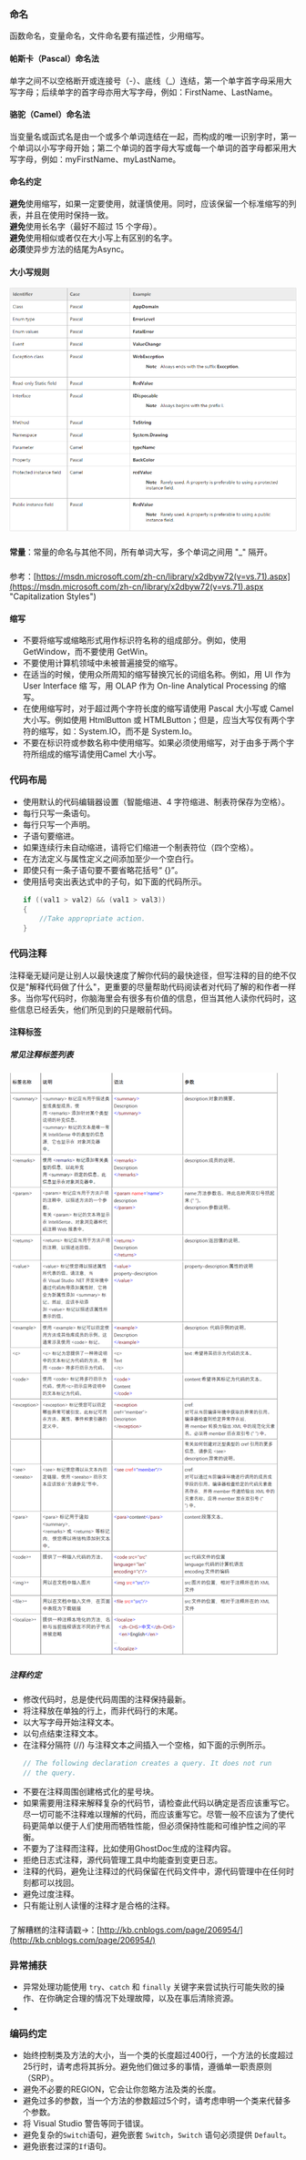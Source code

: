 ### 命名
函数命名，变量命名，文件命名要有描述性，少用缩写。
#### 帕斯卡（Pascal）命名法
单字之间不以空格断开或连接号（-）、底线（_）连结，第一个单字首字母采用大写字母；后续单字的首字母亦用大写字母，例如：FirstName、LastName。
#### 骆驼（Camel）命名法
当变量名或函式名是由一个或多个单词连结在一起，而构成的唯一识别字时，第一个单词以小写字母开始；第二个单词的首字母大写或每一个单词的首字母都采用大写字母，例如：myFirstName、myLastName。
#### 命名约定
**避免**使用缩写，如果一定要使用，就谨慎使用。同时，应该保留一个标准缩写的列表，并且在使用时保持一致。  
**避免**使用长名字（最好不超过 15 个字母）。  
**避免**使用相似或者仅在大小写上有区别的名字。  
**必须**使异步方法的结尾为Async。
#### 大小写规则
![体系结构](images/name.png)  
###
**常量**：常量的命名与其他不同，所有单词大写，多个单词之间用 "_" 隔开。  
###
参考：[https://msdn.microsoft.com/zh-cn/library/x2dbyw72(v=vs.71).aspx](https://msdn.microsoft.com/zh-cn/library/x2dbyw72(v=vs.71).aspx "Capitalization Styles")  

#### 缩写
- 不要将缩写或缩略形式用作标识符名称的组成部分。例如，使用 GetWindow，而不要使用 GetWin。  
- 不要使用计算机领域中未被普遍接受的缩写。
- 在适当的时候，使用众所周知的缩写替换冗长的词组名称。例如，用 UI 作为 User Interface 缩 写，用 OLAP 作为 On-line Analytical Processing 的缩写。
- 在使用缩写时，对于超过两个字符长度的缩写请使用 Pascal 大小写或 Camel 大小写。例如使用 HtmlButton 或 HTMLButton；但是，应当大写仅有两个字符的缩写，如：System.IO，而不是 System.Io。
- 不要在标识符或参数名称中使用缩写。如果必须使用缩写，对于由多于两个字符所组成的缩写请使用Camel 大小写。
### 代码布局
- 使用默认的代码编辑器设置（智能缩进、4 字符缩进、制表符保存为空格）。
- 每行只写一条语句。
- 每行只写一个声明。
- 子语句要缩进。
- 如果连续行未自动缩进，请将它们缩进一个制表符位（四个空格）。
- 在方法定义与属性定义之间添加至少一个空白行。
- 即使只有一条子语句要不要省略花括号“ {}”。
- 使用括号突出表达式中的子句，如下面的代码所示。  
	```cs
    if ((val1 > val2) && (val1 > val3))
    {
    	//Take appropriate action.
    }
	```
### 代码注释
注释毫无疑问是让别人以最快速度了解你代码的最快途径，但写注释的目的绝不仅仅是"解释代码做了什么"，更重要的尽量帮助代码阅读者对代码了解的和作者一样多。当你写代码时，你脑海里会有很多有价值的信息，但当其他人读你代码时，这些信息已经丢失，他们所见到的只是眼前代码。
#### 注释标签
##### 常见注释标签列表
![体系结构](images/annotations.png)  
##### 注释约定
- 修改代码时，总是使代码周围的注释保持最新。
- 将注释放在单独的行上，而非代码行的末尾。
- 以大写字母开始注释文本。
- 以句点结束注释文本。
- 在注释分隔符 (//) 与注释文本之间插入一个空格，如下面的示例所示。
	```cs
    // The following declaration creates a query. It does not run
    // the query.
	```
- 不要在注释周围创建格式化的星号块。
- 如果需要用注释来解释复杂的代码节，请检查此代码以确定是否应该重写它。尽一切可能不注释难以理解的代码，而应该重写它。尽管一般不应该为了使代码更简单以便于人们使用而牺牲性能，但必须保持性能和可维护性之间的平衡。
- 不要为了注释而注释，比如使用GhostDoc生成的注释内容。
- 拒绝日志式注释，源代码管理工具中均能查到变更日志。
- 注释的代码，避免让注释过的代码保留在代码文件中，源代码管理中在任何时刻都可以找回。
- 避免过度注释。
- 只有能让别人读懂的注释才是合格的注释。
###
了解糟糕的注释请戳->：[http://kb.cnblogs.com/page/206954/](http://kb.cnblogs.com/page/206954/)
### 异常捕获
- 异常处理功能使用 `try`、`catch` 和 `finally` 关键字来尝试执行可能失败的操作、在你确定合理的情况下处理故障，以及在事后清除资源。
- 
### 编码约定
- 始终控制类及方法的大小，当一个类的长度超过400行，一个方法的长度超过25行时，请考虑将其拆分。避免他们做过多的事情，遵循单一职责原则（SRP）。
- 避免不必要的REGION，它会让你忽略方法及类的长度。
- 避免过多的参数，当一个方法的参数超过5个时，请考虑申明一个类来代替多个参数。
- 将 Visual Studio 警告等同于错误。
- 避免复杂的`Switch`语句，避免嵌套 `Switch`，`Switch` 语句必须提供 `Default`。
- 避免嵌套过深的`If`语句。